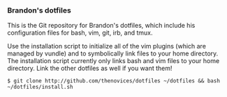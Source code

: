 ### Brandon's dotfiles ###

This is the Git repository for Brandon's dotfiles, which include his configuration files for bash, vim, git, irb, and tmux.

Use the installation script to initialize all of the vim plugins (which are managed by vundle) and to symbolically link files to your home directory. The installation script currently only links bash and vim files to your home directory. Link the other dotfiles as well if you want them!

    $ git clone http://github.com/thenovices/dotfiles ~/dotfiles && bash ~/dotfiles/install.sh
